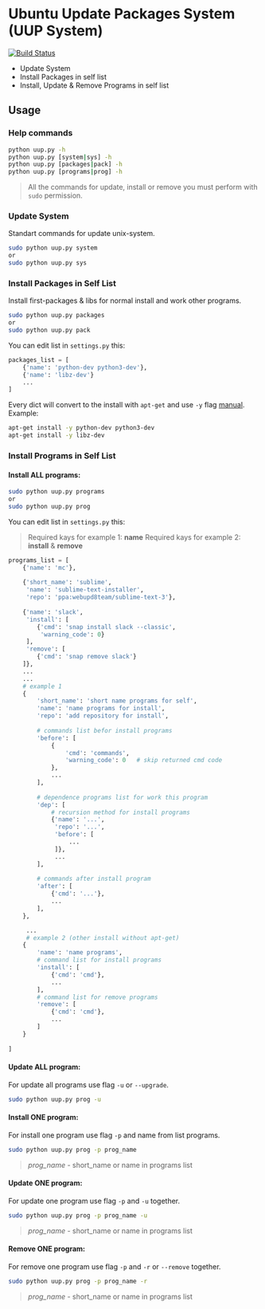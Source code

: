 # Ubuntu Update Packages System (UUP System)

[![Build Status](https://img.shields.io/badge/python-3.5-blue.svg?style=flat)](#)

- Update System
- Install Packages in self list
- Install, Update & Remove Programs in self list

## Usage

### Help commands
```bash
python uup.py -h
python uup.py [system|sys] -h
python uup.py [packages|pack] -h
python uup.py [programs|prog] -h
```

> All the commands for update, install or remove you must perform with `sudo` permission.

### Update System

Standart commands for update unix-system.

```bash
sudo python uup.py system
or
sudo python uup.py sys
```

### Install Packages in Self List

Install first-packages & libs for normal install and work other programs.  

```bash
sudo python uup.py packages
or
sudo python uup.py pack
```

You can edit list in `settings.py`  this:
```python
packages_list = [
	{'name': 'python-dev python3-dev'},
	{'name': 'libz-dev'}
	...
]
```
Every dict will convert to the install with `apt-get` and use `-y` flag [manual](https://linux.die.net/man/8/apt-get).
Example:
```bash
apt-get install -y python-dev python3-dev
apt-get install -y libz-dev
```

### Install Programs in Self List

#### Install ALL programs: 
```bash
sudo python uup.py programs
or
sudo python uup.py prog
```
You can edit list in `settings.py`  this:
>Required kays for example 1: **name**
>Required kays for example 2: **install** & **remove**
```python
programs_list = [
	{'name': 'mc'},
	
	{'short_name': 'sublime',
	 'name': 'sublime-text-installer',
	 'repo': 'ppa:webupd8team/sublime-text-3'},
	 
	{'name': 'slack',  
	 'install': [  
	    {'cmd': 'snap install slack --classic',
	     'warning_code': 0}  
	 ],  
	 'remove': [  
	    {'cmd': 'snap remove slack'}  
	]},
	...
	...
	# example 1
	{
		'short_name': 'short name programs for self',
		'name': 'name programs for install',
		'repo': 'add repository for install',
		 
		# commands list befor install programs
		'before': [
			{
			    'cmd': 'commands',
			    'warning_code': 0   # skip returned cmd code 
		    },
		    ...
		],
		
		# dependence programs list for work this program
		'dep': [
			# recursion method for install programs
			{'name': '...',  
			 'repo': '...',  
			 'before': [  
			     ...  
			 ]},
			 ...
		],
		
		# commands after install program
		'after': [
			{'cmd': '...'},
			...
		],		
	},

	 ...
	 # example 2 (other install without apt-get) 
	{
		'name': 'name programs',
		# command list for install programs  
		'install': [
			{'cmd': 'cmd'},
			...
		],  
		# command list for remove programs
		'remove': [
			{'cmd': 'cmd'},
			...
		]
	}
	
]
```

#### Update ALL program: 

For update all programs use flag `-u` or `--upgrade`.
```bash
sudo python uup.py prog -u
```

#### Install ONE program: 

For install one program use flag `-p` and name from list programs.
```bash
sudo python uup.py prog -p prog_name
```
> *prog_name* - short_name or name in programs list

#### Update ONE program: 

For update one program use flag `-p` and `-u` together.
```bash
sudo python uup.py prog -p prog_name -u
```
> *prog_name* - short_name or name in programs list

#### Remove ONE program: 

For remove one program use flag `-p` and `-r` or `--remove` together.
```bash
sudo python uup.py prog -p prog_name -r
```
> *prog_name* - short_name or name in programs list

